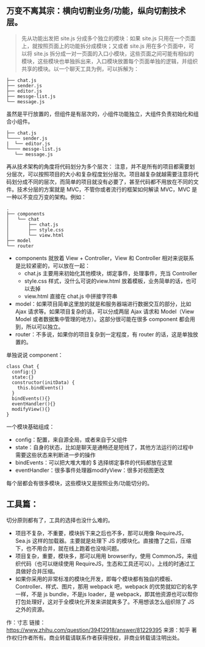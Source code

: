 ## 万变不离其宗：横向切割业务/功能，纵向切割技术层。
> 先从功能出发把 site.js 分成多个独立的模块：如果 site.js 只用在一个页面上，就按照页面上的功能拆分成模块；又或者 site.js 用在多个页面中，可以将 site.js 拆分成一对一页面的入口小模块，这些页面之间可能有相似的模块，这些模块也单独拆出来，入口模块放置每个页面单独的逻辑，并组织共享的模块。以一个聊天工具为例，可以拆解为：
```
├── chat.js
├── sender.js
├── editor.js
├── messge-list.js
└── message.js
```
虽然是平行放置的，但组件是有层次的，小组件功能独立，大组件负责初始化和组合小组件。
```
├── chat.js
└──── sender.js
|  └── editor.js
└──── messge-list.js
   └── message.js
```
再从技术架构的角度将代码划分为多个层次： 注意，并不是所有的项目都需要划分层次，可以按照项目的大小和复杂程度划分层次。项目越复杂就越需要注意将代码划分成不同的层次，而简单的项目就没有必要了，甚至代码都不用放在不同的文件。技术分层的方案就是 MVC，不管你或者流行的框架如何解读 MVC，MVC 是一种以不变应万变的架构。例如：
```
.
├── components
│   └── chat
│       ├── chat.js
│       ├── style.css
│       └── view.html
├── model
└── router
```
* components 就放着 View + Controller，View 和 Controller 相对来说联系是比较紧密的，可以放在一起：
   * chat.js 主要用来初始化其他模块，绑定事件，处理事件，充当 Controller
   * style.css 样式，没什么可说的view.html 放着模板，业务简单的话，也可以去掉 
   * view.html 直接在 chat.js 中拼接字符串
* model：如果项目简单这里放的就是和服务器端进行数据交互的部分，比如 Ajax 请求等。如果项目复杂的话，可以分成两层 Ajax 请求和 Model（View Model 或者数据集中管理的地方）。这部分很可能在很多 component 都会用到，所以可以独立。
* router：不多说，如果你的项目复杂到一定程度，有 router 的话，这是单独放置的。  

单独说说 component：
```
class Chat {
  config:{}
  state:{}
  constructor(initData) {
    this.bindEvents()
  }
  bindEvents(){}
  eventHandler(){}
  modifyView(){}
}
```
一个模块基础组成：
* config：配置，来自源全局，或者来自于父组件
* state：自身的状态，比如是聊天是通畅还是短线了，其他方法运行的过程中需要这些状态来判断进一步的操作
* bindEvents：可以把大堆大堆的 $ 选择绑定事件的代码都放在这里
* eventHandler：很多事件处理器modifyView：很多对视图更改

每个层都会有很多模块，这些模块又是按照业务/功能切分的。
## 工具篇：
切分原则都有了，工具的选择也没什么难的。
* 项目不复杂，不重要，模块拆下来之后也不多，那可以用像 RequireJS，Sea.js 这样的加载器。主要就是处理下 JS 的模块化。直接撸了之后，压缩下，也不用合并，就在线上跑着也没啥问题。
* 项目复杂，重要，模块多，那可以用用 browserify，使用 CommonJS，来组织代码（也可以继续使用 RequireJS，生态和工具还可以）。上线的时通过工具做好合并压缩。
* 如果你采用的非常标准的模块化开发，即每个模块都有独自的模板、Controller、样式、图片，那用 webpack 吧，webpack 的优势就如它的名字一样，不是 js bundle，不是js loader，是 webpack，即其他资源也可以帮你打包处理好，这对于全模块化开发来讲就爽多了。不用想该怎么组织除了 JS 之外的资源。

作：寸志
链接：https://www.zhihu.com/question/39412918/answer/81229395
来源：知乎
著作权归作者所有。商业转载请联系作者获得授权，非商业转载请注明出处。